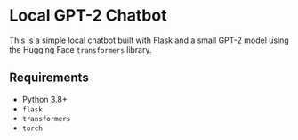 # Local GPT-2 Chatbot

This is a simple local chatbot built with Flask and a small GPT-2 model using the Hugging Face `transformers` library.

## Requirements

- Python 3.8+
- `flask`
- `transformers`
- `torch`

